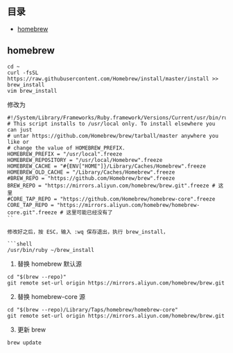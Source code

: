 ## 目录

- [homebrew](#homebrew)

## homebrew

```shell
cd ~
curl -fsSL https://raw.githubusercontent.com/Homebrew/install/master/install >> brew_install
vim brew_install
```

修改为

```
#!/System/Library/Frameworks/Ruby.framework/Versions/Current/usr/bin/ruby
# This script installs to /usr/local only. To install elsewhere you can just
# untar https://github.com/Homebrew/brew/tarball/master anywhere you like or
# change the value of HOMEBREW_PREFIX.
HOMEBREW_PREFIX = "/usr/local".freeze
HOMEBREW_REPOSITORY = "/usr/local/Homebrew".freeze
HOMEBREW_CACHE = "#{ENV["HOME"]}/Library/Caches/Homebrew".freeze
HOMEBREW_OLD_CACHE = "/Library/Caches/Homebrew".freeze
#BREW_REPO = "https://github.com/Homebrew/brew".freeze
BREW_REPO = "https://mirrors.aliyun.com/homebrew/brew.git".freeze # 这里
#CORE_TAP_REPO = "https://github.com/Homebrew/homebrew-core".freeze
CORE_TAP_REPO = "https://mirrors.aliyun.com/homebrew/homebrew-core.git".freeze # 这里可能已经没有了
``

修改好之后，按 ESC，输入 :wq 保存退出，执行 brew_install，

```shell
/usr/bin/ruby ~/brew_install
```

1. 替换 homebrew 默认源

```shell
cd "$(brew --repo)"
git remote set-url origin https://mirrors.aliyun.com/homebrew/brew.git
```

2. 替换 homebrew-core 源

```shell
cd "$(brew --repo)/Library/Taps/homebrew/homebrew-core"
git remote set-url origin https://mirrors.aliyun.com/homebrew/brew.git
```

3. 更新 brew

```shell
brew update
```
